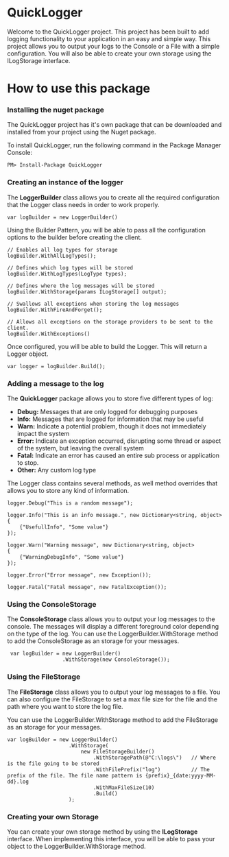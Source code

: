 # QuickLogger

Welcome to the QuickLogger project. This project has been built to add logging functionality to your application in an easy and simple way. This project allows you to output your logs to the Console or a File with a simple configuration. You will also be able to create your own storage using the ILogStorage interface.

# How to use this package
### Installing the nuget package

The QuickLogger project has it's own package that can be downloaded and installed from your project using the Nuget package.

To install QuickLogger, run the following command in the Package Manager Console:

    PM> Install-Package QuickLogger

### Creating an instance of the logger

The **LoggerBuilder** class allows you to create all the required configuration that the Logger class needs in order to work properly.

    var logBuilder = new LoggerBuilder()

Using the Builder Pattern, you will be able to pass all the configuration options to the builder before creating the client.

    // Enables all log types for storage
    logBuilder.WithAllLogTypes();
    
    // Defines which log types will be stored
    logBuilder.WithLogTypes(LogType types);
    
    // Defines where the log messages will be stored
    logBuilder.WithStorage(params ILogStorage[] output);
    
    // Swallows all exceptions when storing the log messages
    logBuilder.WithFireAndForget();
    
    // Allows all exceptions on the storage providers to be sent to the client.
    logBuilder.WithExceptions()

Once configured, you will be able to build the Logger. This will return a Logger object.

    var logger = logBuilder.Build();

### Adding a message to the log

The **QuickLogger** package allows you to store five different types of log: 

- **Debug:** Messages that are only logged for debugging purposes
- **Info:** Messages that are logged for information that may be useful
- **Warn:** Indicate a potential problem, though it does not immediately impact the system
- **Error:** Indicate an exception occurred, disrupting some thread or aspect of the system, but leaving the overall system
- **Fatal:** Indicate an error has caused an entire sub process or application to stop.
- **Other:** Any custom log type

The Logger class contains several methods, as well method overrides that allows you to store any kind of information.

    logger.Debug("This is a random message");
    
    logger.Info("This is an info message.", new Dictionary<string, object>
    {
    	{"UsefullInfo", "Some value"}
    });
    
    logger.Warn("Warning message", new Dictionary<string, object>
    {
    	{"WarningDebugInfo", "Some value"}
    });
    
    logger.Error("Error message", new Exception());
    
    logger.Fatal("Fatal message", new FatalException());

### Using the ConsoleStorage

The **ConsoleStorage** class allows you to output your log messages to the console. The messages will display a different foreground color depending on the type of the log. You can use the LoggerBuilder.WithStorage method to add the ConsoleStorage as an storage for your messages.

     var logBuilder = new LoggerBuilder()
    				  .WithStorage(new ConsoleStorage());

### Using the FileStorage

The **FileStorage** class allows you to output your log messages to a file. You can also configure the FileStorage to set a max file size for the file and the path where you want to store the log file. 

You can use the LoggerBuilder.WithStorage method to add the FileStorage as an storage for your messages.
    
    var logBuilder = new LoggerBuilder()
					    .WithStorage(
							new FileStorageBuilder()
							    .WithStoragePath(@"C:\logs\")	// Where is the file going to be stored
							    .WithFilePrefix("log")			// The prefix of the file. The file name pattern is {prefix}_{date:yyyy-MM-dd}.log 
							    .WithMaxFileSize(10)
							    .Build()
						);

### Creating your own Storage

You can create your own storage method by using the **ILogStorage** interface. When implementing this interface, you will be able to pass your object to the LoggerBuilder.WithStorage method.
